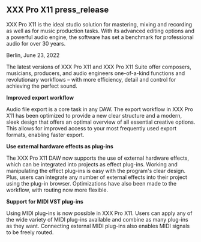## XXX Pro X11 press_release

XXX Pro X11 is the ideal studio solution for mastering, mixing and recording as well as for music production tasks. With its advanced editing options and a powerful audio engine, the software has set a benchmark for professional audio for over 30 years.

Berlin, June 23, 2022

The latest versions of XXX Pro X11 and XXX Pro X11 Suite offer composers, musicians, producers, and audio engineers one-of-a-kind functions and revolutionary workflows – with more efficiency, detail and control for achieving the perfect sound.

**Improved export workflow**  

Audio file export is a core task in any DAW. The export workflow in XXX Pro X11 has been optimized to provide a new clear structure and a modern, sleek design that offers an optimal overview of all essential creative options. This allows for improved access to your most frequently used export formats, enabling faster export.

**Use external hardware effects as plug-ins**  

The XXX Pro X11 DAW now supports the use of external hardware effects, which can be integrated into projects as effect plug-ins. Working and manipulating the effect plug-ins is easy with the program's clear design. Plus, users can integrate any number of external effects into their project using the plug-in browser. Optimizations have also been made to the workflow, with routing now more flexible.

**Support for MIDI VST plug-ins**  

Using MIDI plug-ins is now possible in XXX Pro X11. Users can apply any of the wide variety of MIDI plug-ins available and combine as many plug-ins as they want. Connecting external MIDI plug-ins also enables MIDI signals to be freely routed.
